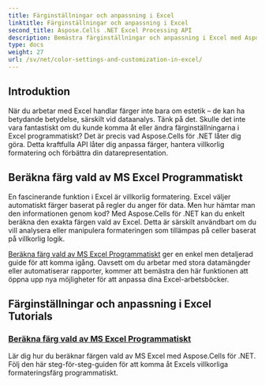 ```yaml
---
title: Färginställningar och anpassning i Excel
linktitle: Färginställningar och anpassning i Excel
second_title: Aspose.Cells .NET Excel Processing API
description: Bemästra färginställningar och anpassning i Excel med Aspose.Cells för .NET. Lär dig hur du beräknar Excels valda färg programmatiskt i denna steg-för-steg handledning.
type: docs
weight: 27
url: /sv/net/color-settings-and-customization-in-excel/
---
```

## Introduktion

När du arbetar med Excel handlar färger inte bara om estetik – de kan ha betydande betydelse, särskilt vid dataanalys. Tänk på det. Skulle det inte vara fantastiskt om du kunde komma åt eller ändra färginställningarna i Excel programmatiskt? Det är precis vad Aspose.Cells för .NET låter dig göra. Detta kraftfulla API låter dig anpassa färger, hantera villkorlig formatering och förbättra din datarepresentation.

## Beräkna färg vald av MS Excel Programmatiskt

En fascinerande funktion i Excel är villkorlig formatering. Excel väljer automatiskt färger baserat på regler du anger för data. Men hur hämtar man den informationen genom kod? Med Aspose.Cells för .NET kan du enkelt beräkna den exakta färgen vald av Excel. Detta är särskilt användbart om du vill analysera eller manipulera formateringen som tillämpas på celler baserat på villkorlig logik.

[Beräkna färg vald av MS Excel Programmatiskt](./compute-color-chosen-by-ms-excel/) ger en enkel men detaljerad guide för att komma igång. Oavsett om du arbetar med stora datamängder eller automatiserar rapporter, kommer att bemästra den här funktionen att öppna upp nya möjligheter för att anpassa dina Excel-arbetsböcker.

## Färginställningar och anpassning i Excel Tutorials
### [Beräkna färg vald av MS Excel Programmatiskt](./compute-color-chosen-by-ms-excel/)
Lär dig hur du beräknar färgen vald av MS Excel med Aspose.Cells för .NET. Följ den här steg-för-steg-guiden för att komma åt Excels villkorliga formateringsfärg programmatiskt.
